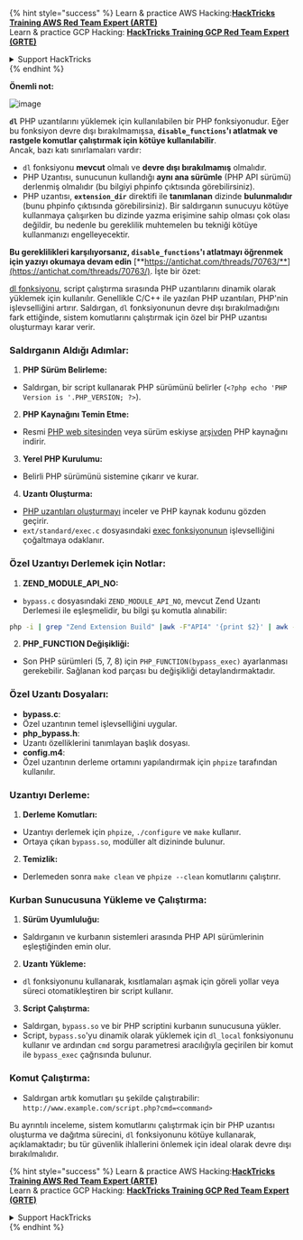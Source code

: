 {% hint style="success" %}
Learn & practice AWS Hacking:<img src="/.gitbook/assets/arte.png" alt="" data-size="line">[**HackTricks Training AWS Red Team Expert (ARTE)**](https://training.hacktricks.xyz/courses/arte)<img src="/.gitbook/assets/arte.png" alt="" data-size="line">\
Learn & practice GCP Hacking: <img src="/.gitbook/assets/grte.png" alt="" data-size="line">[**HackTricks Training GCP Red Team Expert (GRTE)**<img src="/.gitbook/assets/grte.png" alt="" data-size="line">](https://training.hacktricks.xyz/courses/grte)

<details>

<summary>Support HackTricks</summary>

* Check the [**subscription plans**](https://github.com/sponsors/carlospolop)!
* **Join the** 💬 [**Discord group**](https://discord.gg/hRep4RUj7f) or the [**telegram group**](https://t.me/peass) or **follow** us on **Twitter** 🐦 [**@hacktricks\_live**](https://twitter.com/hacktricks\_live)**.**
* **Share hacking tricks by submitting PRs to the** [**HackTricks**](https://github.com/carlospolop/hacktricks) and [**HackTricks Cloud**](https://github.com/carlospolop/hacktricks-cloud) github repos.

</details>
{% endhint %}

**Önemli not:**

![image](https://user-images.githubusercontent.com/84577967/174675487-a4c4ca06-194f-4725-85af-231a2f35d56c.png)

**`dl`** PHP uzantılarını yüklemek için kullanılabilen bir PHP fonksiyonudur. Eğer bu fonksiyon devre dışı bırakılmamışsa, **`disable_functions`'ı atlatmak ve rastgele komutlar çalıştırmak için kötüye kullanılabilir**.\
Ancak, bazı katı sınırlamaları vardır:

* `dl` fonksiyonu **mevcut** olmalı ve **devre dışı bırakılmamış** olmalıdır.
* PHP Uzantısı, sunucunun kullandığı **aynı ana sürümle** (PHP API sürümü) derlenmiş olmalıdır (bu bilgiyi phpinfo çıktısında görebilirsiniz).
* PHP uzantısı, **`extension_dir`** direktifi ile **tanımlanan** dizinde **bulunmalıdır** (bunu phpinfo çıktısında görebilirsiniz). Bir saldırganın sunucuyu kötüye kullanmaya çalışırken bu dizinde yazma erişimine sahip olması çok olası değildir, bu nedenle bu gereklilik muhtemelen bu tekniği kötüye kullanmanızı engelleyecektir.

**Bu gereklilikleri karşılıyorsanız, `disable_functions`'ı atlatmayı öğrenmek için yazıyı okumaya devam edin** [**https://antichat.com/threads/70763/**](https://antichat.com/threads/70763/). İşte bir özet:

[dl fonksiyonu](http://www.php.net/manual/en/function.dl.php), script çalıştırma sırasında PHP uzantılarını dinamik olarak yüklemek için kullanılır. Genellikle C/C++ ile yazılan PHP uzantıları, PHP'nin işlevselliğini artırır. Saldırgan, `dl` fonksiyonunun devre dışı bırakılmadığını fark ettiğinde, sistem komutlarını çalıştırmak için özel bir PHP uzantısı oluşturmayı karar verir.

### Saldırganın Aldığı Adımlar:

1. **PHP Sürüm Belirleme:**
- Saldırgan, bir script kullanarak PHP sürümünü belirler (`<?php echo 'PHP Version is '.PHP_VERSION; ?>`).

2. **PHP Kaynağını Temin Etme:**
- Resmi [PHP web sitesinden](http://www.php.net/downloads.php) veya sürüm eskiyse [arşivden](http://museum.php.net) PHP kaynağını indirir.

3. **Yerel PHP Kurulumu:**
- Belirli PHP sürümünü sistemine çıkarır ve kurar.

4. **Uzantı Oluşturma:**
- [PHP uzantıları oluşturmayı](http://www.php.net/manual/en/zend.creating.php) inceler ve PHP kaynak kodunu gözden geçirir.
- `ext/standard/exec.c` dosyasındaki [exec fonksiyonunun](http://www.php.net/manual/en/function.exec.php) işlevselliğini çoğaltmaya odaklanır.

### Özel Uzantıyı Derlemek için Notlar:

1. **ZEND_MODULE_API_NO:**
- `bypass.c` dosyasındaki `ZEND_MODULE_API_NO`, mevcut Zend Uzantı Derlemesi ile eşleşmelidir, bu bilgi şu komutla alınabilir:
```bash
php -i | grep "Zend Extension Build" |awk -F"API4" '{print $2}' | awk -F"," '{print $1}'
```

2. **PHP_FUNCTION Değişikliği:**
- Son PHP sürümleri (5, 7, 8) için `PHP_FUNCTION(bypass_exec)` ayarlanması gerekebilir. Sağlanan kod parçası bu değişikliği detaylandırmaktadır.

### Özel Uzantı Dosyaları:

- **bypass.c**:
- Özel uzantının temel işlevselliğini uygular.
- **php_bypass.h**:
- Uzantı özelliklerini tanımlayan başlık dosyası.
- **config.m4**:
- Özel uzantının derleme ortamını yapılandırmak için `phpize` tarafından kullanılır.

### Uzantıyı Derleme:

1. **Derleme Komutları:**
- Uzantıyı derlemek için `phpize`, `./configure` ve `make` kullanır.
- Ortaya çıkan `bypass.so`, modüller alt dizininde bulunur.

2. **Temizlik:**
- Derlemeden sonra `make clean` ve `phpize --clean` komutlarını çalıştırır.

### Kurban Sunucusuna Yükleme ve Çalıştırma:

1. **Sürüm Uyumluluğu:**
- Saldırganın ve kurbanın sistemleri arasında PHP API sürümlerinin eşleştiğinden emin olur.

2. **Uzantı Yükleme:**
- `dl` fonksiyonunu kullanarak, kısıtlamaları aşmak için göreli yollar veya süreci otomatikleştiren bir script kullanır.

3. **Script Çalıştırma:**
- Saldırgan, `bypass.so` ve bir PHP scriptini kurbanın sunucusuna yükler.
- Script, `bypass.so`'yu dinamik olarak yüklemek için `dl_local` fonksiyonunu kullanır ve ardından `cmd` sorgu parametresi aracılığıyla geçirilen bir komut ile `bypass_exec` çağrısında bulunur.

### Komut Çalıştırma:

- Saldırgan artık komutları şu şekilde çalıştırabilir: `http://www.example.com/script.php?cmd=<command>`


Bu ayrıntılı inceleme, sistem komutlarını çalıştırmak için bir PHP uzantısı oluşturma ve dağıtma sürecini, `dl` fonksiyonunu kötüye kullanarak, açıklamaktadır; bu tür güvenlik ihlallerini önlemek için ideal olarak devre dışı bırakılmalıdır.


{% hint style="success" %}
Learn & practice AWS Hacking:<img src="/.gitbook/assets/arte.png" alt="" data-size="line">[**HackTricks Training AWS Red Team Expert (ARTE)**](https://training.hacktricks.xyz/courses/arte)<img src="/.gitbook/assets/arte.png" alt="" data-size="line">\
Learn & practice GCP Hacking: <img src="/.gitbook/assets/grte.png" alt="" data-size="line">[**HackTricks Training GCP Red Team Expert (GRTE)**<img src="/.gitbook/assets/grte.png" alt="" data-size="line">](https://training.hacktricks.xyz/courses/grte)

<details>

<summary>Support HackTricks</summary>

* Check the [**subscription plans**](https://github.com/sponsors/carlospolop)!
* **Join the** 💬 [**Discord group**](https://discord.gg/hRep4RUj7f) or the [**telegram group**](https://t.me/peass) or **follow** us on **Twitter** 🐦 [**@hacktricks\_live**](https://twitter.com/hacktricks\_live)**.**
* **Share hacking tricks by submitting PRs to the** [**HackTricks**](https://github.com/carlospolop/hacktricks) and [**HackTricks Cloud**](https://github.com/carlospolop/hacktricks-cloud) github repos.

</details>
{% endhint %}
